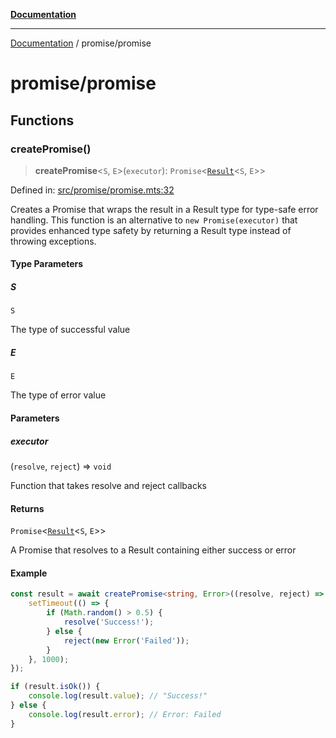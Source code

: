 [**Documentation**](../README.md)

---

[Documentation](../README.md) / promise/promise

# promise/promise

## Functions

### createPromise()

> **createPromise**\<`S`, `E`\>(`executor`): `Promise`\<[`Result`](../functional/result/README.md#result)\<`S`, `E`\>\>

Defined in: [src/promise/promise.mts:32](https://github.com/noshiro-pf/ts-data-forge/blob/main/src/promise/promise.mts#L32)

Creates a Promise that wraps the result in a Result type for type-safe error handling.
This function is an alternative to `new Promise(executor)` that provides enhanced type safety
by returning a Result type instead of throwing exceptions.

#### Type Parameters

##### S

`S`

The type of successful value

##### E

`E`

The type of error value

#### Parameters

##### executor

(`resolve`, `reject`) => `void`

Function that takes resolve and reject callbacks

#### Returns

`Promise`\<[`Result`](../functional/result/README.md#result)\<`S`, `E`\>\>

A Promise that resolves to a Result containing either success or error

#### Example

```typescript
const result = await createPromise<string, Error>((resolve, reject) => {
    setTimeout(() => {
        if (Math.random() > 0.5) {
            resolve('Success!');
        } else {
            reject(new Error('Failed'));
        }
    }, 1000);
});

if (result.isOk()) {
    console.log(result.value); // "Success!"
} else {
    console.log(result.error); // Error: Failed
}
```

